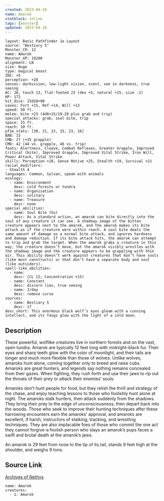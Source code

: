 ```yaml
---
created: 2023-04-28
name: Amarok
statblock: inline
tags: [monster]
updated: 2023-04-28
---
```

```statblock
layout: Basic Pathfinder 1e Layout
source: "Bestiary 5"
Monster_CR: 12
name: Amarok
Monster_XP: 19200
alignment: LN
size: Huge
type: magical beast
INI: +5
perception: +28
senses: darkvision, low-light vision, scent, see in darkness, true seeing
AC: 28, touch 13, flat-footed 23 (dex +5, natural +15, size -2)
HP: 172
hit_dice: 15d10+90
saves: Fort +15, Ref +14, Will +13
speed: 50 ft.
melee: bite +23 (4d6+15/19-20 plus grab and trip)
special_attacks: grab, soul bite, trip
space: 15 ft.
reach: 10 ft.
pf1e_stats: [30, 21, 22, 15, 23, 16]
BAB: 15
CMB: 27 (+35 grapple)
CMD: 42 (44 vs. grapple, 46 vs. trip)
feats: Alertness, Cleave, Combat Reflexes, Greater Grapple, Improved Critical (bite), Improved Grapple, Improved Vital Strike, Iron Will, Power Attack, Vital Strike
skills: Perception +28, Sense Motive +25, Stealth +19, Survival +21
racial_modifiers:
- Stealth 4
languages: Common, Sylvan, speak with animals
ecology:
  - name: Environment
    desc: cold forests or tundra
  - name: Organisation
    desc: solitary
  - name: Treasure
    desc: none
special_abilities:
  - name: Soul Bite (Su)
    desc: As a standard action, an amarok can bite directly into the soul of any creature it can see. A shadowy image of the bitten creature appears next to the amarok, and the amarok makes its bite attack as if the creature were within reach. A soul bite deals the same amount of damage as a normal bite attack, and ignores hardness and damage reduction. If its bite attack hits, the amarok can attempt to trip and grab the target. When the amarok grabs a creature in this way, the creature doesn’t move, but the amarok visibly wrestles with the shadowy image and the creature appears to be grappling with thin air. This ability doesn’t work against creatures that don’t have souls (like most constructs) or that don’t have a separate body and soul (like outsiders).
spell-like_abilities:
  - name:
    desc: (CL 12; Concentration +15)
  - name: Constant
    desc: discern lies, true seeing
  - name: 3/day
    desc: remove curse
sources:
  - name: Bestiary 5
    desc: 17
desc_short: This enormous black wolf’s eyes gleam with a cunning intellect, and its fangs glow with the light of a cold moon.
```
## Description
These powerful, wolflike creatures live in northern forests and on the vast, open tundra. Amarok are typically 12 feet long with midnight-black fur. Their eyes and sharp teeth glow with the color of moonlight, and their tails are longer and much more flexible than those of wolves. Unlike wolves, amaroks hunt alone, coming together only to breed and raise cubs. Amaroks are great hunters, and legends say nothing remains concealed from their gazes. When fighting, they rush forth and use their jaws to rip out the throats of their prey or attack their enemies’ souls.

Amaroks don’t hunt people for food, but they relish the thrill and strategy of the chase, and enjoy teaching lessons to those who foolishly hunt alone at night. The amaroks stalk hunters, then attack suddenly from the shadows. They bring their prey to the edge of unconsciousness, then depart back into the woods. Those who seek to improve their hunting techniques after these harrowing encounters earn the amaroks’ approval, and amaroks are excellent, if harsh, instructors of stalking, tracking, and wrestling techniques. They are also implacable foes of those who commit the one act they cannot forgive-a foolish person who slays an amarok’s pups faces a swift and brutal death at the amarok’s jaws.

An amarok is 29 feet from nose to the tip of its tail, stands 9 feet high at the shoulder, and weighs 9 tons.
## Source Link
[Archives of Nethys](https://aonprd.com/MonsterDisplay.aspx?ItemName=Amarok)
```encounter-table
name: Amarok
creatures:
  - 1: Amarok
```
